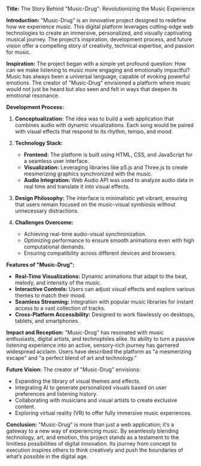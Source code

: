 **Title:** The Story Behind "Music-Drug": Revolutionizing the Music Experience

**Introduction:**
"Music-Drug" is an innovative project designed to redefine how we experience music. This digital platform leverages cutting-edge web technologies to create an immersive, personalized, and visually captivating musical journey. The project’s inspiration, development process, and future vision offer a compelling story of creativity, technical expertise, and passion for music.

**Inspiration:**
The project began with a simple yet profound question: How can we make listening to music more engaging and emotionally impactful? Music has always been a universal language, capable of evoking powerful emotions. The creator of "Music-Drug" envisioned a platform where music would not just be heard but also seen and felt in ways that deepen its emotional resonance.

**Development Process:**
1. **Conceptualization:**
   The idea was to build a web application that combines audio with dynamic visualizations. Each song would be paired with visual effects that respond to its rhythm, tempo, and mood.

2. **Technology Stack:**
   - **Frontend:** The platform is built using HTML, CSS, and JavaScript for a seamless user interface.
   - **Visualization:** Leveraging libraries like p5.js and Three.js to create mesmerizing graphics synchronized with the music.
   - **Audio Integration:** Web Audio API was used to analyze audio data in real time and translate it into visual effects.

3. **Design Philosophy:**
   The interface is minimalistic yet vibrant, ensuring that users remain focused on the music-visual symbiosis without unnecessary distractions.

4. **Challenges Overcome:**
   - Achieving real-time audio-visual synchronization.
   - Optimizing performance to ensure smooth animations even with high computational demands.
   - Ensuring compatibility across different devices and browsers.

**Features of "Music-Drug":**
- **Real-Time Visualizations:** Dynamic animations that adapt to the beat, melody, and intensity of the music.
- **Interactive Controls:** Users can adjust visual effects and explore various themes to match their mood.
- **Seamless Streaming:** Integration with popular music libraries for instant access to a vast collection of tracks.
- **Cross-Platform Accessibility:** Designed to work flawlessly on desktops, tablets, and smartphones.

**Impact and Reception:**
"Music-Drug" has resonated with music enthusiasts, digital artists, and technophiles alike. Its ability to turn a passive listening experience into an active, sensory-rich journey has garnered widespread acclaim. Users have described the platform as "a mesmerizing escape" and "a perfect blend of art and technology."

**Future Vision:**
The creator of "Music-Drug" envisions:
- Expanding the library of visual themes and effects.
- Integrating AI to generate personalized visuals based on user preferences and listening history.
- Collaborating with musicians and visual artists to create exclusive content.
- Exploring virtual reality (VR) to offer fully immersive music experiences.

**Conclusion:**
"Music-Drug" is more than just a web application; it’s a gateway to a new way of experiencing music. By seamlessly blending technology, art, and emotion, this project stands as a testament to the limitless possibilities of digital innovation. Its journey from concept to execution inspires others to think creatively and push the boundaries of what’s possible in the digital age.

